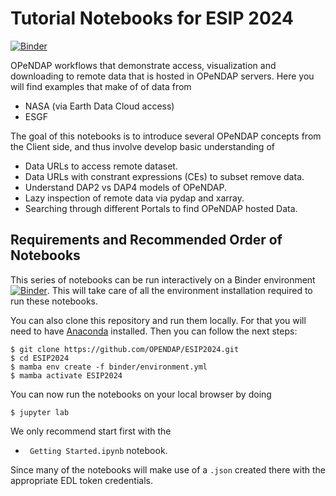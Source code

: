 # Tutorial Notebooks for ESIP 2024

[![Binder](https://mybinder.org/badge_logo.svg)](https://mybinder.org/v2/gh/OPENDAP/ESIP2024/main)

OPeNDAP workflows that demonstrate access, visualization and downloading to remote data that is hosted in OPeNDAP servers. Here you will find examples that make of of data from

- NASA (via Earth Data Cloud access)
- ESGF

The goal of this notebooks is to introduce several OPeNDAP concepts from the Client side, and thus involve develop basic understanding of

- Data URLs to access remote dataset.
- Data URLs with constrant expressions (CEs) to subset remove data.
- Understand DAP2 vs DAP4 models of OPeNDAP.
- Lazy inspection of remote data via pydap and xarray.
- Searching through different Portals to find OPeNDAP hosted Data.


## Requirements and Recommended Order of Notebooks
This series of notebooks can be run interactively on a Binder environment [![Binder](https://mybinder.org/badge_logo.svg)](https://mybinder.org/v2/gh/OPENDAP/ESIP2024/main). This will take care of all the environment installation required to run these notebooks.

You can also clone this repository and run them locally. For that you will need to have [Anaconda](https://www.anaconda.com/download) installed. Then you can follow the next steps:

    $ git clone https://github.com/OPENDAP/ESIP2024.git
    $ cd ESIP2024
    $ mamba env create -f binder/environment.yml
	$ mamba activate ESIP2024	

You can now run the notebooks on your local browser by doing

    $ jupyter lab


We only recommend start first with the

- ` Getting Started.ipynb` notebook.

Since many of the notebooks will make use of a `.json` created there with the appropriate EDL token credentials.


